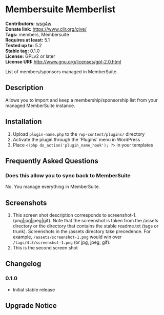 # Membersuite Memberlist #
**Contributors:** [wsg4w](https://profiles.wordpress.org/wsg4w)  
**Donate link:** https://www.clir.org/give/  
**Tags:** members, Membersuite  
**Requires at least:** 5.1  
**Tested up to:** 5.2  
**Stable tag:** 0.1.0  
**License:** GPLv2 or later  
**License URI:** http://www.gnu.org/licenses/gpl-2.0.html  

List of members/sponsors managed in MemberSuite.

## Description ##

Allows you to import and keep a membership/sponsorship list from your managed MemberSuite instance.

## Installation ##

1. Upload `plugin-name.php` to the `/wp-content/plugins/` directory
1. Activate the plugin through the 'Plugins' menu in WordPress
1. Place `<?php do_action('plugin_name_hook'); ?>` in your templates

## Frequently Asked Questions ##

### Does this allow you to sync back to MemberSuite ###

No. You manage everything in MemberSuite.

## Screenshots ##

1. This screen shot description corresponds to screenshot-1.(png|jpg|jpeg|gif). Note that the screenshot is taken from
the /assets directory or the directory that contains the stable readme.txt (tags or trunk). Screenshots in the /assets
directory take precedence. For example, `/assets/screenshot-1.png` would win over `/tags/4.3/screenshot-1.png`
(or jpg, jpeg, gif).
2. This is the second screen shot

## Changelog ##

### 0.1.0 ###
* Initial stable release

## Upgrade Notice ##
